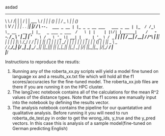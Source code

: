 
asdad
__   __ _     ___  ___      ______   _____            _   _                      _      ___              _           _     
\ \ / /| |    |  \/  |      | ___ \ /  ___|          | | (_)                    | |    / _ \            | |         (_)    
 \ V / | |    | .  . |______| |_/ / \ `--.  ___ _ __ | |_ _ _ __ ___   ___ _ __ | |_  / /_\ \_ __   __ _| |_   _ ___ _ ___ 
 /   \ | |    | |\/| |______|    /   `--. \/ _ \ '_ \| __| | '_ ` _ \ / _ \ '_ \| __| |  _  | '_ \ / _` | | | | / __| / __|
/ /^\ \| |____| |  | |      | |\ \  /\__/ /  __/ | | | |_| | | | | | |  __/ | | | |_  | | | | | | | (_| | | |_| \__ \ \__ \
\/   \/\_____/\_|  |_/      \_| \_| \____/ \___|_| |_|\__|_|_| |_| |_|\___|_| |_|\__| \_| |_/_| |_|\__,_|_|\__, |___/_|___/
                                                                                                            __/ |          
                                                                                                           |___/           

Instructions to reproduce the resutls:
1) Running any of the roberta_xx.py scripts will yield a model fine tuned on language xx and a results_xx.txt file which will hold all the f1 scores/accuracies for the fine-tuned model. The roberta_xx.job files are there if you are running it on the HPC cluster.
2) The lang2vec notebook contains all of the calculations for the mean R^2 values of the distance types. Note that the f1 scores are manually input into the notebook by defining the results vector.
3) The analysis notebook contains the pipeline for our quantatative and qualitative analysis. Before running it you will need to run roberta_de_test.py in order to get the wrong_ids, y_true and the y_pred vectors. In this case this is analysis of a sample model(fine-tuned on German predicting English)
